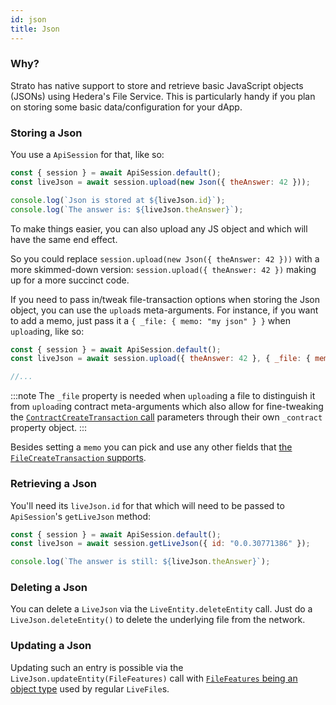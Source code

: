 ```yaml
---
id: json
title: Json
---
```


### Why?
Strato has native support to store and retrieve basic JavaScript objects (JSONs) using Hedera's File Service. This is particularly handy if you plan on storing some basic data/configuration for your dApp.

### Storing a Json
You use a `ApiSession` for that, like so:
```js live=true containerKey=store_a_json
const { session } = await ApiSession.default();
const liveJson = await session.upload(new Json({ theAnswer: 42 }));

console.log(`Json is stored at ${liveJson.id}`);
console.log(`The answer is: ${liveJson.theAnswer}`);
```
To make things easier, you can also upload any JS object and which will have the same end effect. 

So you could replace `session.upload(new Json({ theAnswer: 42 }))` with a more skimmed-down version: `session.upload({ theAnswer: 42 })` making up for a more succinct code.

If you need to pass in/tweak file-transaction options when storing the Json object, you can use the `upload`s meta-arguments. For instance, if you want to add a memo, just pass it a `{ _file: { memo: "my json" } }` when `upload`ing, like so:
```js
const { session } = await ApiSession.default();
const liveJson = await session.upload({ theAnswer: 42 }, { _file: { memo: "my json" } });

//...
```

:::note
The `_file` property is needed when `upload`ing a file to distinguish it from `upload`ing contract meta-arguments which also allow for fine-tweaking the [`ContractCreateTransaction` call](https://docs.hedera.com/guides/docs/sdks/smart-contracts/create-a-smart-contract) parameters through their own `_contract` property object.
:::

Besides setting a `memo` you can pick and use any other fields that [the `FileCreateTransaction` supports](https://docs.hedera.com/guides/docs/sdks/file-storage/create-a-file).

### Retrieving a Json
You'll need its `liveJson.id` for that which will need to be passed to `ApiSession`'s `getLiveJson` method:
```js live=true containerKey=retrieve_a_json
const { session } = await ApiSession.default();
const liveJson = await session.getLiveJson({ id: "0.0.30771386" });

console.log(`The answer is still: ${liveJson.theAnswer}`);
```

### Deleting a Json
You can delete a `LiveJson` via the `LiveEntity.deleteEntity` call. Just do a `LiveJson.deleteEntity()` to delete the underlying file from the network.

### Updating a Json
Updating such an entry is possible via the `LiveJson.updateEntity(FileFeatures)` call with [`FileFeatures` being an object type](./file.md) used by regular `LiveFile`s. 